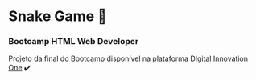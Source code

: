 # Snake Game :snake:



### Bootcamp HTML Web Developer

Projeto da final do Bootcamp disponível na plataforma [DIgital Innovation One](https://www.dio.me/)   :heavy_check_mark:

